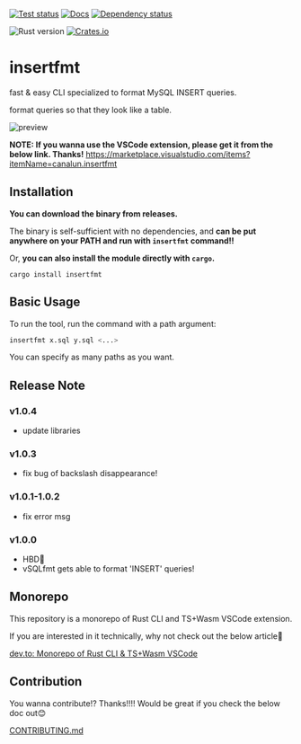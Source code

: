 [![Test status](https://github.com/canalun/insertfmt/actions/workflows/cargo_test.yml/badge.svg)](https://github.com/canalun/insertfmt/actions/workflows/cargo_test.yml)
[![Docs](https://docs.rs/insertfmt/badge.svg)](https://docs.rs/insertfmt)
[![Dependency status](https://deps.rs/repo/github/canalun/insertfmt/status.svg)](https://deps.rs/repo/github/canalun/insertfmt)

![Rust version](https://img.shields.io/badge/rust--version-1.68+-brightgreen.svg)
[![Crates.io](https://img.shields.io/crates/v/insertfmt.svg)](https://crates.io/crates/insertfmt)

# insertfmt

fast & easy CLI specialized to format MySQL INSERT queries.

format queries so that they look like a table.

![preview](https://raw.githubusercontent.com/canalun/insertfmt/main/images/preview.gif)

**NOTE: If you wanna use the VSCode extension, please get it from the below link. Thanks!**
https://marketplace.visualstudio.com/items?itemName=canalun.insertfmt

## Installation

**You can download the binary from releases.**

The binary is self-sufficient with no dependencies, and **can be put anywhere on
your PATH and run with `insertfmt` command!!**


Or, **you can also install the module directly with `cargo`.**

```
cargo install insertfmt
```

## Basic Usage

To run the tool, run the command with a path argument:

```bash
insertfmt x.sql y.sql <...>
```

You can specify as many paths as you want.

## Release Note

### v1.0.4

- update libraries

### v1.0.3

- fix bug of backslash disappearance!

### v1.0.1-1.0.2

- fix error msg

### v1.0.0

- HBD🎂
- vSQLfmt gets able to format 'INSERT' queries!

## Monorepo
This repository is a monorepo of Rust CLI and TS+Wasm VSCode extension.

If you are interested in it technically, why not check out the below article🌟

[dev.to: Monorepo of Rust CLI & TS+Wasm VSCode](https://dev.to/canalun/monorepo-of-rust-cli-tswasm-vscode-4bme)

## Contribution
You wanna contribute!? Thanks!!!! Would be great if you check the below doc out😊

[CONTRIBUTING.md](./CONTRIBUTING.md)
